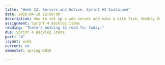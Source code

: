 ```yaml
---
title: "Week 12: Servers and Golive, Sprint #4 Continued"
date: 2018-04-10 12:00:00
description: How to set up a web server and make a site live, Weekly Scrum, Help with deliverables related to Sprint 4
assignment: Sprint 4 Backlog Items
reading: "There's nothing to read for today."
due: Sprint 4 Backlog Items
part: "4"
layout: wide
current: no
semester: spring-2018

---
```

